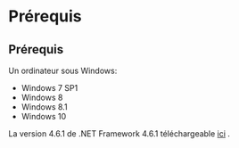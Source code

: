 # Prérequis

## Prérequis

 Un ordinateur sous Windows:

* Windows 7 SP1
* Windows 8
* Windows 8.1
* Windows 10

La version 4.6.1 de .NET Framework 4.6.1 téléchargeable [ici](https://www.microsoft.com/fr-fr/download/details.aspx?id=53344) .



